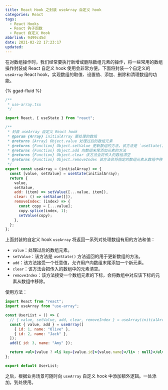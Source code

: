 ```yaml
---
title: React Hook 之封装 useArray 自定义 hook
categories: React
tags:
  - React Hooks
  - React 钩子函数
  - React 自定义 Hook
abbrlink: 9499c45d
date: 2021-02-22 17:23:17
updated:
---
```


在对数组操作时，我们经常要执行新增或删除数组元素的操作，将一些常用的数组操作封装成 React 自定义 hook 使用会非常方便。下面将封装一个自定义的 `useArray` React hook，实现数组的取值、设置值、添加、删除和清理数组的功能。

<!-- more -->

{% ggad-fluid %}

```jsx
/**
 * use-array.tsx
 */

import React, { useState } from "react";

/**
 * 封装 useArray 自定义 React hook
 * @param {Array} initialArray 要处理的数组
 * @returns {Array} Object.value 处理过后的数组元素
 * @returns {Function} Object.setValue 更新数组的方法，该方法是 `useState()` 方法返回的用于更新 state 的函数
 * @returns {Function} Object.add 向数组末尾添加元素的方法
 * @returns {Function} Object.clear 该方法会将传入的数组清空
 * @returns {Function} Object.removeIndex 该方法会将指定的数组元素从数组中移除
 */
export const useArray = (initialArray) => {
  const [value, setValue] = useState(initialArray);
  return {
    value,
    setValue,
    add: (item) => setValue([...value, item]),
    clear: () => setValue([]),
    removeIndex: (index) => {
      const copy = [...value];
      copy.splice(index, 1);
      setValue(copy);
    },
  };
};
```

上面封装的自定义 hook `useArray` 将返回一系列对处理数组有用的方法和值：

- `value`：处理过后的数组元素。
- `setValue`：该方法是 `useState()` 方法返回的用于更新数组的方法。
- `add`：该方法接受一个任意值，允许用户向数组末尾添加一个新元素。
- `clear`：该方法会把传入的数组中的元素清空。
- `removeIndex`：该方法接受一个数组元素的下标，会将数组中对应该下标的元素从数组中移除。

使用方法：

```jsx
import React from "react";
import useArray from "use-array";

const UserList = () => {
  // { value, setValue, add, clear, removeIndex } = useArray(initialArray);
  const { value, add } = useArray([
    { id: 1, name: "Olive" },
    { id: 2, name: "Jack" },
  ]);
  add({ id: 3, name: "Amy" });

  return <ul>{value ? <li key={value.id}>{value.name}</li> : null}</ul>;
};

export default UserList;
```

之后，根据业务场景可随时向 `useArray` 自定义 hook 中添加额外逻辑。一处添加，到处使用。
